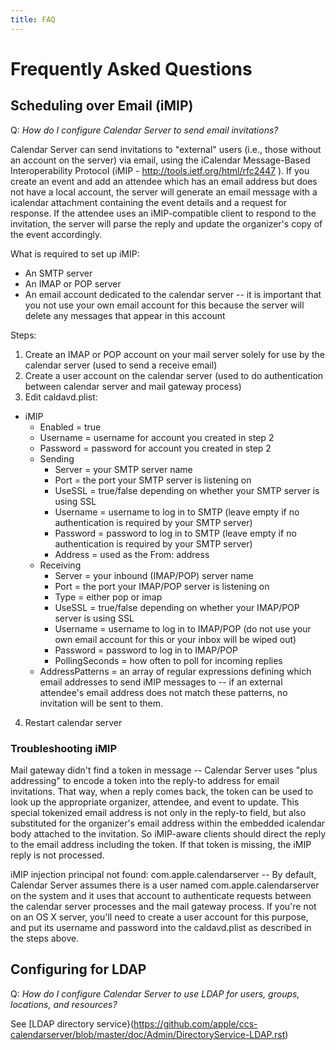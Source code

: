 ```yaml
---
title: FAQ
---
```


Frequently Asked Questions
==========================

## Scheduling over Email (iMIP)

Q: _How do I configure Calendar Server to send email invitations?_

Calendar Server can send invitations to "external" users (i.e., those without an account on the server) via email, using the iCalendar Message-Based Interoperability Protocol (iMIP - ​http://tools.ietf.org/html/rfc2447 ). If you create an event and add an attendee which has an email address but does not have a local account, the server will generate an email message with a icalendar attachment containing the event details and a request for response. If the attendee uses an iMIP-compatible client to respond to the invitation, the server will parse the reply and update the organizer's copy of the event accordingly.

What is required to set up iMIP:

* An SMTP server
* An IMAP or POP server
* An email account dedicated to the calendar server -- it is important that you not use your own email account for this because the server will delete any messages that appear in this account

Steps:

1. Create an IMAP or POP account on your mail server solely for use by the calendar server (used to send a receive email)
2. Create a user account on the calendar server (used to do authentication between calendar server and mail gateway process)
3. Edit caldavd.plist:
  * iMIP
    * Enabled = true
    * Username = username for account you created in step 2
    * Password = password for account you created in step 2
    * Sending
      * Server = your SMTP server name
      * Port = the port your SMTP server is listening on
      * UseSSL = true/false depending on whether your SMTP server is using SSL
      * Username = username to log in to SMTP (leave empty if no authentication is required by your SMTP server)
      * Password = password to log in to SMTP (leave empty if no authentication is required by your SMTP server)
      * Address = used as the From: address
    * Receiving
      * Server = your inbound (IMAP/POP) server name
      * Port = the port your IMAP/POP server is listening on
      * Type = either pop or imap
      * UseSSL = true/false depending on whether your IMAP/POP server is using SSL
      * Username = username to log in to IMAP/POP (do not use your own email account for this or your inbox will be wiped out)
      * Password = password to log in to IMAP/POP
      * PollingSeconds = how often to poll for incoming replies
    * AddressPatterns = an array of regular expressions defining which email addresses to send iMIP messages to -- if an external attendee's email address does not match these patterns, no invitation will be sent to them.
4. Restart calendar server

### Troubleshooting iMIP

Mail gateway didn't find a token in message -- Calendar Server uses "plus addressing" to encode a token into the reply-to address for email invitations. That way, when a reply comes back, the token can be used to look up the appropriate organizer, attendee, and event to update. This special tokenized email address is not only in the reply-to field, but also substituted for the organizer's email address within the embedded icalendar body attached to the invitation. So iMIP-aware clients should direct the reply to the email address including the token. If that token is missing, the iMIP reply is not processed.

iMIP injection principal not found: com.apple.calendarserver -- By default, Calendar Server assumes there is a user named com.apple.calendarserver on the system and it uses that account to authenticate requests between the calendar server processes and the mail gateway process. If you're not on an OS X server, you'll need to create a user account for this purpose, and put its username and password into the caldavd.plist as described in the steps above.

## Configuring for LDAP

Q: _How do I configure Calendar Server to use LDAP for users, groups, locations, and resources?_

See [LDAP directory service}(https://github.com/apple/ccs-calendarserver/blob/master/doc/Admin/DirectoryService-LDAP.rst)
